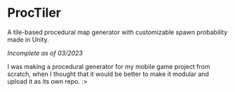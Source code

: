 # ProcTiler
A tile-based procedural map generator with customizable spawn probability made in Unity.  
  
*Incomplete as of 03/2023*

I was making a procedural generator for my mobile game project from scratch, when I thought that it would be better to make it modular and upload it as its own repo. :>
